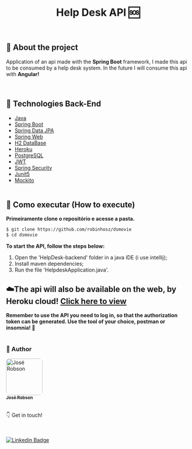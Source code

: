 <h1 align="center"> 
  <strong> Help Desk API 🆘 </strong>
</h1>
<br>

## 🔎 About the project
Application of an api made with the **Spring Boot** framework, I made this api to be consumed by a help desk system. In the future I will consume this api with **Angular!**

<br>

## 🔧 Technologies Back-End

- [Java](https://www.java.com/pt-BR/)
- [Spring Boot](https://spring.io/projects/spring-boot)
- [Spring Data JPA](https://spring.io/projects/spring-data-jpa)
- [Spring Web](https://spring.io/)
- [H2 DataBase](https://www.h2database.com/html/main.html)
- [Heroku](https://www.heroku.com/)
- [PostgreSQL](https://www.postgresql.org/)
- [JWT](https://jwt.io/)
- [Spring Security](https://spring.io/projects/spring-security)
- [Junit5](https://junit.org/junit5/)
- [Mockito](https://site.mockito.org/)
<br><br>

## 🚀 Como executar (How to execute)

**Primeiramente clone o repositório e acesse a pasta.**

```bash
$ git clone https://github.com/robinhosz/dsmovie
$ cd dsmovie
```

**To start the API, follow the steps below:**

1. Open the 'HelpDesk-backend' folder in a java IDE (i use intellij);
2. Install maven dependencies;
3. Run the file 'HelpdeskApplication.java'.

## ☁️The api will also be available on the **web**, by **Heroku cloud!** **[Click here to view](https://helperdesk.herokuapp.com/tecnicos)**

**Remember to use the API you need to log in, so that the authorization token can be generated. Use the tool of your choice, postman or insomnia! 🤠**
<br><br>




### 🧑 Author

<a href="http://portfoliojrsz.herokuapp.com/">
 <img style="border-radius: 8px" src="https://user-images.githubusercontent.com/82779533/158067762-8d25be74-d955-41da-8a96-f400e75f902b.jpg" width="100px;" alt="José Robson"/>
<br />
<sub><strong>José Robson</strong></sub></a>


<br />
<br />

:point_down: Get in touch!

<br />

[![Linkedin Badge](https://img.shields.io/badge/-LinkedIn-blue?style=for-the-badge&logo=Linkedin&logoColor=white&link=https://www.linkedin.com/in/josé-robson-52b0bb208)](https://www.linkedin.com/in/josé-robson-52b0bb208)
